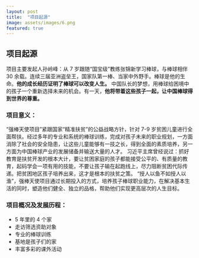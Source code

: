 ```yaml
---
layout: post
title:  "项目起源"
image: assets/images/6.png
featured: true
---
```


## 项目起源
项目主要发起人孙岭峰：从 7 岁跟随“国宝级”教练张锦新学习棒球，与棒球相伴 30 余载。连续三届亚洲盗垒王，国家队第一棒、当家中外野手。棒球是他的生命。**他的成长经历证明了棒球可以改变人生。**
中国队长的梦想，用棒球给困境中的孩子一个重新选择未来的机会。有一天，**他将带着这些孩子一起，让中国棒球得到世界的尊重。**

### 项目意义：
“强棒天使项目”紧跟国家“精准扶贫”的公益战略方针，针对 7-9 岁贫困儿童进行全面帮扶。经过多年的专业和系统的棒球训练，完成对孩子未来的职业规划，一方面消除了社会的安全隐患，让这些儿童能够有一技之长，得到全面的素质培养，另一方面为中国棒球产业的发展储备并输送大量的人才。
习近平主席曾经说过：抓好教育是扶贫开发的根本大计，要让贫困家庭的孩子都能接受公平的、有质量的教育，起码学会一项有用的技能，不要让孩子输在起跑线上，尽力阻断贫困代际传递。把贫困地区孩子培养出来，这才是根本的扶贫之策。
“授人以鱼不如授人以渔”，强棒天使项目通过长期投入的方式，培养孩子棒球职业能力，在解决基本生活的同时，塑造他们健全、独立的品格，帮助他们实现更高层次的人生目标。

### 项目概况及发展历程：
* 5 年里的 4 个家
* 走访筛选资助对象
* 专业的棒球训练
* 基地是孩子们的家
* 丰富多彩的课外活动




